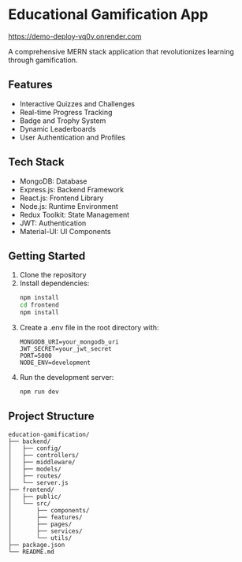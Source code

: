# Educational Gamification App
https://demo-deploy-vq0v.onrender.com

A comprehensive MERN stack application that revolutionizes learning through gamification.

## Features

- Interactive Quizzes and Challenges
- Real-time Progress Tracking
- Badge and Trophy System
- Dynamic Leaderboards
- User Authentication and Profiles

## Tech Stack

- MongoDB: Database
- Express.js: Backend Framework
- React.js: Frontend Library
- Node.js: Runtime Environment
- Redux Toolkit: State Management
- JWT: Authentication
- Material-UI: UI Components

## Getting Started

1. Clone the repository
2. Install dependencies:
   ```bash
   npm install
   cd frontend
   npm install
   ```
3. Create a .env file in the root directory with:
   ```
   MONGODB_URI=your_mongodb_uri
   JWT_SECRET=your_jwt_secret
   PORT=5000
   NODE_ENV=development
   ```
4. Run the development server:
   ```bash
   npm run dev
   ```

## Project Structure

```
education-gamification/
├── backend/
│   ├── config/
│   ├── controllers/
│   ├── middleware/
│   ├── models/
│   ├── routes/
│   └── server.js
├── frontend/
│   ├── public/
│   └── src/
│       ├── components/
│       ├── features/
│       ├── pages/
│       ├── services/
│       └── utils/
├── package.json
└── README.md
```
